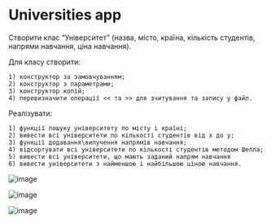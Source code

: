 # Universities app


Створити клас “Університет” (назва, місто, країна, кількість студентів, напрями навчання, ціна навчання). 

Для класу створити:

    1) конструктор за замовчуванням; 
    2) конструктор з параметрами; 
    3) конструктор копій; 
    4) перевизначити операції << та >> для зчитування та запису у файл.

Реалізувати:

    1) функції пошуку університету по місту і країні;
    2) вивести всі університети по кількості студентів від x до y;
    3) функції додавання\вилучення напрямів навчання;
    4) відсортувати всі університети по кількості студентів методом Шелла;
    5) вивести всі університети, що мають заданий напрям навчання
    6) вивести університети з найменшою і найбільшою ціною навчання.


![image](https://github.com/rrromchIk/UniversityProject/assets/90086332/ef383391-7378-44d4-84b2-415b79b67c88)

![image](https://github.com/rrromchIk/UniversityProject/assets/90086332/a93b24d5-d9e8-46c9-8c28-03566940a6e4)

![image](https://github.com/rrromchIk/UniversityProject/assets/90086332/f3b3a815-b404-4e2f-a310-527ce3fdd260)

